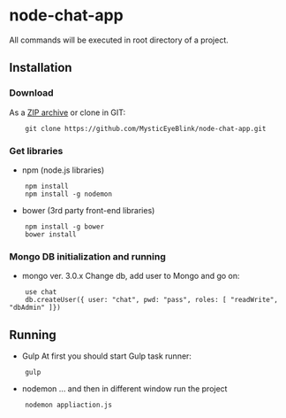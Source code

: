 # node-chat-app
All commands will be executed in root directory of a project.

## Installation
### Download

As a [ZIP archive](https://github.com/MysticEyeBlink/node-chat-app/archive/master.zip) or clone in GIT:
```
    git clone https://github.com/MysticEyeBlink/node-chat-app.git
```
### Get libraries
- npm (node.js libraries)
```
    npm install
    npm install -g nodemon
```
- bower (3rd party front-end libraries)
```
    npm install -g bower
    bower install
```

### Mongo DB initialization and running
- mongo ver. 3.0.x
Change db, add user to Mongo and go on:

```
    use chat
    db.createUser({ user: "chat", pwd: "pass", roles: [ "readWrite", "dbAdmin" ]})
```
## Running
- Gulp
At first you should start Gulp task runner:
```
    gulp
```
- nodemon
... and then in different window run the project
```  
    nodemon appliaction.js
```
